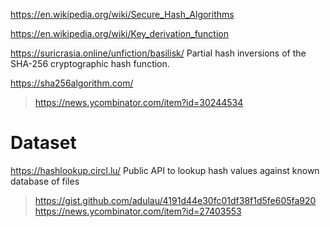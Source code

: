 https://en.wikipedia.org/wiki/Secure_Hash_Algorithms

https://en.wikipedia.org/wiki/Key_derivation_function

https://suricrasia.online/unfiction/basilisk/ Partial hash inversions of the SHA-256 cryptographic hash function.

https://sha256algorithm.com/
> https://news.ycombinator.com/item?id=30244534

# Dataset
https://hashlookup.circl.lu/ Public API to lookup hash values against known database of files
 > https://gist.github.com/adulau/4191d44e30fc01df38f1d5fe605fa920
   > https://news.ycombinator.com/item?id=27403553
